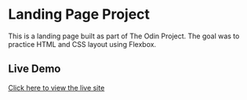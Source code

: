 # Landing Page Project
This is a landing page built as part of The Odin Project.
The goal was to practice HTML and CSS layout using Flexbox.

## Live Demo
[Click here to view the live site](https://barry-web10.github.io/landing-page/)